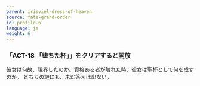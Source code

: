 ```yaml
---
parent: irisviel-dress-of-heaven
source: fate-grand-order
id: profile-6
language: ja
weight: 6
---
```


### 「ACT-18 「堕ちた杯」」をクリアすると開放

彼女は何故、現界したのか。資格ある者が触れた時、彼女は聖杯として何を成すのか。
どちらの謎にも、未だ答えは出ない。

